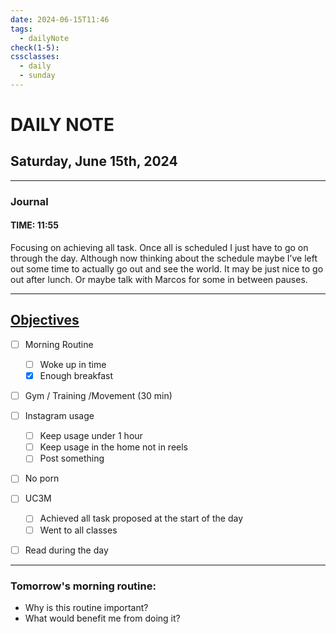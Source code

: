 ```yaml
---
date: 2024-06-15T11:46
tags:
  - dailyNote
check(1-5): 
cssclasses:
  - daily
  - sunday
---
```


# DAILY NOTE
## Saturday, June 15th, 2024

***
### Journal
#### TIME: 11:55
Focusing on achieving all task. Once all is scheduled I just have to go on through the day. Although now thinking about the schedule maybe I’ve left out some time to actually go out and see the world. 
It may be just nice to go out after lunch. Or maybe talk with Marcos for some in between pauses. 

***

## [Objectives](Objectives%20from%20March%2023%20to%20September%2023%20)

- [ ] Morning Routine
	- [ ] Woke up in time
	- [x] Enough breakfast
- [ ] Gym / Training /Movement (30 min)

- [ ]  Instagram usage
	- [ ] Keep usage under 1 hour
	- [ ] Keep usage in the home not in reels
	- [ ] Post something

- [ ] No porn 

- [ ] UC3M
	- [ ] Achieved all task proposed at the start of the day
	- [ ] Went to all classes

- [ ] Read during the day


---
### Tomorrow's morning routine: 
+ Why is this routine important? 
+ What would benefit me from doing it?